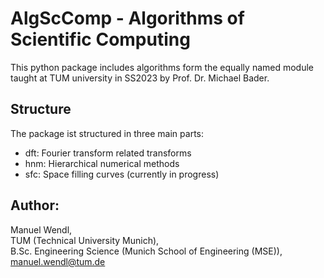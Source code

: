 # AlgScComp - Algorithms of Scientific Computing

This python package includes algorithms form the equally named module taught at TUM university in SS2023 by Prof. Dr. Michael Bader. 

## Structure 
The package ist structured in three main parts:
- dft: Fourier transform related transforms
- hnm: Hierarchical numerical methods
- sfc: Space filling curves (currently in progress)

## Author:
Manuel Wendl,  
TUM (Technical University Munich),  
B.Sc. Engineering Science (Munich School of Engineering (MSE)), 
manuel.wendl@tum.de
